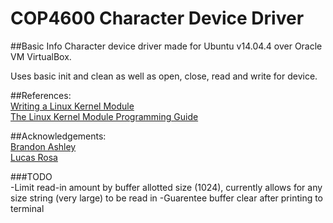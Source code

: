 # COP4600 Character Device Driver

##Basic Info
Character device driver made for Ubuntu v14.04.4 over Oracle VM VirtualBox.

Uses basic init and clean as well as open, close, read and write for device.

##References:   
[Writing a Linux Kernel Module](http://derekmolloy.ie/writing-a-linux-kernel-module-part-2-a-character-device/)   
[The Linux Kernel Module Programming Guide](http://www.tldp.org/LDP/lkmpg/2.6/html/index.html)

##Acknowledgements:      
[Brandon Ashley](https://github.com/teebash)    
[Lucas Rosa]()

###TODO     
-Limit read-in amount by buffer allotted size (1024), currently allows for any size string (very large) to be read in
-Guarentee buffer clear after printing to terminal